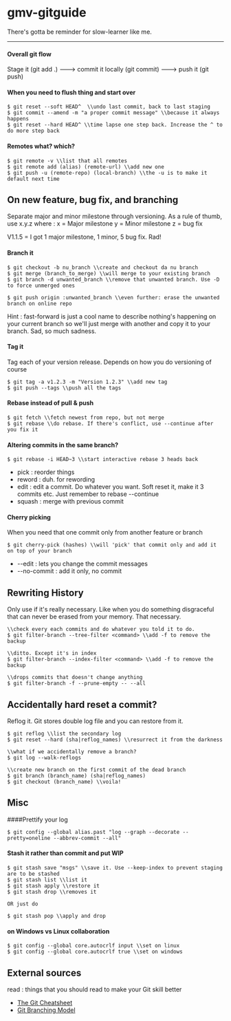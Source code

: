 # gmv-gitguide

There's gotta be reminder for slow-learner like me.

---
#### Overall git flow
Stage it (git add .) ---> commit it locally (git commit) ---> push it (git push)

#### When you need to flush thing and start over
```
$ git reset --soft HEAD^  \\undo last commit, back to last staging
$ git commit --amend -m "a proper commit message" \\because it always happens
$ git reset --hard HEAD^ \\time lapse one step back. Increase the ^ to do more step back
```
#### Remotes what? which?
```
$ git remote -v \\list that all remotes
$ git remote add (alias) (remote-url) \\add new one
$ git push -u (remote-repo) (local-branch) \\the -u is to make it default next time
```
## On new feature, bug fix, and branching
Separate major and minor milestone through versioning. As a rule of thumb, use x.y.z where :
x = Major milestone
y = Minor milestone
z = bug fix

V1.1.5 = I got 1 major milestone, 1 minor, 5 bug fix. Rad!

#### Branch it

```
$ git checkout -b nu_branch \\create and checkout da nu branch
$ git merge (branch_to_merge) \\will merge to your existing branch
$ git branch -d unwanted_branch \\remove that unwanted branch. Use -D to force unmerged ones 

$ git push origin :unwanted_branch \\even further: erase the unwanted branch on online repo
```
Hint : fast-forward is just a cool name to describe nothing's happening on your current branch so we'll just merge with another and copy it to your branch. Sad, so much sadness.

#### Tag it
Tag each of your version release. Depends on how you do versioning of course
```
$ git tag -a v1.2.3 -m "Version 1.2.3" \\add new tag
$ git push --tags \\push all the tags
```
#### Rebase instead of pull & push
```
$ git fetch \\fetch newest from repo, but not merge
$ git rebase \\do rebase. If there's conflict, use --continue after you fix it
```
#### Altering commits in the same branch?
```
$ git rebase -i HEAD~3 \\start interactive rebase 3 heads back
```
+ pick : reorder things
+ reword : duh. for rewording
+ edit : edit a commit. Do whatever you want. Soft reset it, make it 3 commits etc. Just remember to rebase --continue
+ squash : merge with previous commit

#### Cherry picking
When you need that one commit only from another feature or branch
```
$ git cherry-pick (hashes) \\will 'pick' that commit only and add it on top of your branch
```
+ --edit : lets you change the commit messages
+ --no-commit : add it only, no commit

## Rewriting History
Only use if it's really necessary. Like when you do something disgraceful that can never be erased from your memory. That necessary.
```
\\check every each commits and do whatever you told it to do.
$ git filter-branch --tree-filter <command> \\add -f to remove the backup

\\ditto. Except it's in index
$ git filter-branch --index-filter <command> \\add -f to remove the backup

\\drops commits that doesn't change anything
$ git filter-branch -f --prune-empty -- --all
```

## Accidentally hard reset a commit?
Reflog it. Git stores double log file and you can restore from it.
```
$ git reflog \\list the secondary log
$ git reset --hard (sha|reflog_names) \\resurrect it from the darkness

\\what if we accidentally remove a branch?
$ git log --walk-reflogs

\\create new branch on the first commit of the dead branch
$ git branch (branch_name) (sha|reflog_names)
$ git checkout (branch_name) \\voila!
```

## Misc
####Prettify your log
```
$ git config --global alias.past "log --graph --decorate --pretty=oneline --abbrev-commit --all"
```
#### Stash it rather than commit and put WIP
```
$ git stash save "msgs" \\save it. Use --keep-index to prevent staging are to be stashed
$ git stash list \\list it
$ git stash apply \\restore it
$ git stash drop \\removes it

OR just do

$ git stash pop \\apply and drop
```
#### on Windows vs Linux collaboration
```
$ git config --global core.autocrlf input \\set on linux
$ git config --global core.autocrlf true \\set on windows
```
## External sources
read : things that you should read to make your Git skill better
+ [The Git Cheatsheet](http://ndpsoftware.com/git-cheatsheet.html)
+ [Git Branching Model](http://nvie.com/posts/a-successful-git-branching-model/)


